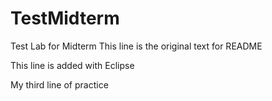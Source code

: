 # TestMidterm
Test Lab for Midterm
This line is the original text for README

This line is added with Eclipse


My third line of practice
